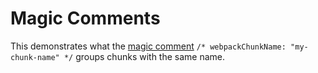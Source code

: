# Magic Comments

This demonstrates what the [magic comment](https://webpack.js.org/api/module-methods/#magic-comments) `/* webpackChunkName: "my-chunk-name" */` groups chunks with the same name.
